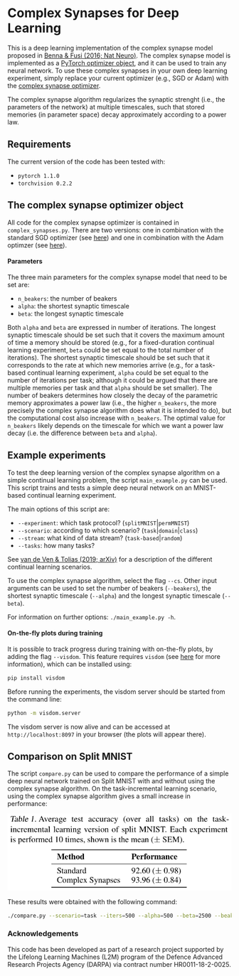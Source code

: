 # Complex Synapses for Deep Learning
This is a deep learning implementation of the complex synapse model proposed in 
[Benna & Fusi (2016; Nat Neuro)](https://www.nature.com/articles/nn.4401).
The complex synapse model is implemented as a [PyTorch optimizer object](https://pytorch.org/docs/stable/optim.html),
and it can be used to train any neural network.
To use these complex synapses in your own deep learning experiment,
simply replace your current optimizer (e.g., SGD or Adam) with the 
[complex synapse optimizer](https://github.com/GMvandeVen/complex-synapses/blob/main/complex_synapses.py).

The complex synapse algorithm regularizes the synaptic strenght (i.e., the parameters of the network)
at multiple timescales, such that stored memories (in parameter space) decay approximately according to a power law.


## Requirements
The current version of the code has been tested with:
* `pytorch 1.1.0`
* `torchvision 0.2.2`


## The complex synapse optimizer object
All code for the complex synapse optimizer is contained in `complex_synapses.py`.
There are two versions: one in combination with the standard SGD optimizer
(see [here](https://github.com/GMvandeVen/complex-synapses/blob/83cc3f18e8cda92cfed8669870c563aca2a14099/complex_synapses.py#L19))
and one in combination with the Adam optimzer
(see [here](https://github.com/GMvandeVen/complex-synapses/blob/83cc3f18e8cda92cfed8669870c563aca2a14099/complex_synapses.py#L127)).


#### Parameters
The three main parameters for the complex synapse model that need to be set are:
* `n_beakers`:  the number of beakers
* `alpha`:      the shortest synaptic timescale
* `beta`:       the longest synaptic timescale

Both `alpha` and `beta` are expressed in number of iterations.
The longest synaptic timescale should be set such that it covers the maximum amount of time a memory should be stored
(e.g., for a fixed-duration continual learning experiment, `beta` could be set equal to the total number of iterations).
The shortest synaptic timescale should be set such that it corresponds to the rate at which new memories arrive
(e.g., for a task-based continual learning experiment, `alpha` could be set equal to the number of iterations per task;
although it could be argued that there are multiple memories per task and that `alpha` should be set smaller).
The number of beakers determines how closely the decay of the parametric memory approximates a power law
(i.e., the higher `n_beakers`, the more precisely the complex synapse algorithm does what it is intended to do),
but the computational cost also increase with `n_beakers`. The optimal value for `n_beakers` likely depends on the
timescale for which we want a power law decay (i.e. the difference between `beta` and `alpha`).


## Example experiments
To test the deep learning version of the complex synapse algorithm on a simple continual learning problem,
the script `main_example.py` can be used.
This script trains and tests a simple deep neural network on an MNIST-based continual learning experiment.

The main options of this script are:
* `--experiment`: which task protocol? (`splitMNIST`|`permMNIST`)
* `--scenario`: according to which scenario? (`task`|`domain`|`class`)
* `--stream`: what kind of data stream? (`task-based`|`random`)
* `--tasks`: how many tasks?

See [van de Ven & Tolias (2019; arXiv)](https://arxiv.org/abs/1904.07734)
for a description of the different continual learning scenarios.

To use the complex synapse algorithm, select the flag `--cs`.
Other input arguments can be used to set the number of beakers (`--beakers`), the shortest synaptic timescale (`--alpha`) and
the longest synaptic timescale (`--beta`).

For information on further options: `./main_example.py -h`.


#### On-the-fly plots during training
It is possible to track progress during training with on-the-fly plots, by adding the flag `--visdom`.
This feature requires `visdom`
(see [here](https://github.com/facebookresearch/visdom) for more information), 
which can be installed using:
```bash
pip install visdom
```
Before running the experiments, the visdom server should be started from the command line:
```bash
python -m visdom.server
```
The visdom server is now alive and can be accessed at `http://localhost:8097` in your browser (the plots will appear
there).


## Comparison on Split MNIST
The script `compare.py` can be used to compare the performance of a simple deep neural network trained on 
Split MNIST with and without using the complex synapse algorithm.
On the task-incremental learning scenario,
using the complex synapse algorithm gives a small increase in performance:

![alt text](results_table.png)

These results were obtained with the following command:
```bash
./compare.py --scenario=task --iters=500 --alpha=500 --beta=2500 --beakers=5 --n-seeds=10
```


### Acknowledgements
This code has been developed as part of a research project supported by the Lifelong Learning Machines (L2M) program 
of the Defence Advanced Research Projects Agency (DARPA) via contract number HR0011-18-2-0025.
